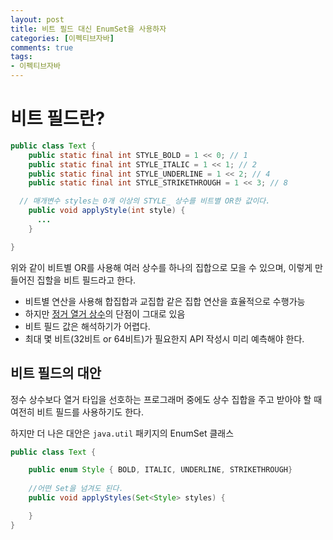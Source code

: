 ```yaml
---
layout: post
title: 비트 필드 대신 EnumSet을 사용하자
categories: [이펙티브자바]
comments: true 
tags:
- 이펙티브자바
---
```




# 비트 필드란?

```java
public class Text {
    public static final int STYLE_BOLD = 1 << 0; // 1
    public static final int STYLE_ITALIC = 1 << 1; // 2
    public static final int STYLE_UNDERLINE = 1 << 2; // 4
    public static final int STYLE_STRIKETHROUGH = 1 << 3; // 8

  // 매개변수 styles는 0개 이상의 STYLE_ 상수를 비트별 OR한 값이다.
    public void applyStyle(int style) {
      ...
    }

}
```

위와 같이 비트별 OR를 사용해 여러 상수를 하나의 집합으로 모을 수 있으며, 이렇게 만들어진 집할을 비트 필드라고 한다.

- 비트별 연산을 사용해 합집합과 교집합 같은 집합 연산을 효율적으로 수행가능
- 하지만 [정거 열거 상수](https://donghyeon.dev/%EC%9D%B4%ED%8E%99%ED%8B%B0%EB%B8%8C%EC%9E%90%EB%B0%94/2021/05/08/int-%EC%83%81%EC%88%98-%EB%8C%80%EC%8B%A0-%EC%97%B4%EA%B1%B0-%ED%83%80%EC%9E%85%EC%9D%84-%EC%82%AC%EC%9A%A9%ED%95%98%EC%9E%90/)의 단점이 그대로 있음
- 비트 필드 값은 해석하기가 어렵다.
- 최대 몇 비트(32비트 or 64비트)가 필요한지 API 작성시 미리 예측해야 한다.

## 비트 필드의 대안

정수 상수보다 열거 타입을 선호하는 프로그래머 중에도 상수 집합을 주고 받아야 할 때 여전히 비트 필드를 사용하기도 한다.

하지만 더 나은 대안은 `java.util` 패키지의 EnumSet 클래스

```java
public class Text {

    public enum Style { BOLD, ITALIC, UNDERLINE, STRIKETHROUGH}
    
    //어떤 Set을 넘겨도 된다.
    public void applyStyles(Set<Style> styles) {

    }
}
```

